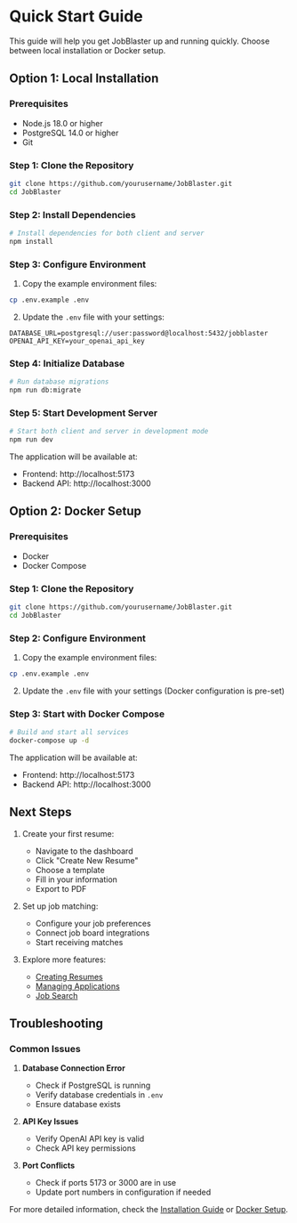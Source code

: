 # Quick Start Guide

This guide will help you get JobBlaster up and running quickly. Choose between
local installation or Docker setup.

## Option 1: Local Installation

### Prerequisites

- Node.js 18.0 or higher
- PostgreSQL 14.0 or higher
- Git

### Step 1: Clone the Repository

```bash
git clone https://github.com/yourusername/JobBlaster.git
cd JobBlaster
```

### Step 2: Install Dependencies

```bash
# Install dependencies for both client and server
npm install
```

### Step 3: Configure Environment

1. Copy the example environment files:

```bash
cp .env.example .env
```

2. Update the `.env` file with your settings:

```env
DATABASE_URL=postgresql://user:password@localhost:5432/jobblaster
OPENAI_API_KEY=your_openai_api_key
```

### Step 4: Initialize Database

```bash
# Run database migrations
npm run db:migrate
```

### Step 5: Start Development Server

```bash
# Start both client and server in development mode
npm run dev
```

The application will be available at:

- Frontend: http://localhost:5173
- Backend API: http://localhost:3000

## Option 2: Docker Setup

### Prerequisites

- Docker
- Docker Compose

### Step 1: Clone the Repository

```bash
git clone https://github.com/yourusername/JobBlaster.git
cd JobBlaster
```

### Step 2: Configure Environment

1. Copy the example environment files:

```bash
cp .env.example .env
```

2. Update the `.env` file with your settings (Docker configuration is pre-set)

### Step 3: Start with Docker Compose

```bash
# Build and start all services
docker-compose up -d
```

The application will be available at:

- Frontend: http://localhost:5173
- Backend API: http://localhost:3000

## Next Steps

1. Create your first resume:

   - Navigate to the dashboard
   - Click "Create New Resume"
   - Choose a template
   - Fill in your information
   - Export to PDF

2. Set up job matching:

   - Configure your job preferences
   - Connect job board integrations
   - Start receiving matches

3. Explore more features:
   - [Creating Resumes](/user-guide/creating-resumes)
   - [Managing Applications](/user-guide/managing-applications)
   - [Job Search](/user-guide/job-search)

## Troubleshooting

### Common Issues

1. **Database Connection Error**

   - Check if PostgreSQL is running
   - Verify database credentials in `.env`
   - Ensure database exists

2. **API Key Issues**

   - Verify OpenAI API key is valid
   - Check API key permissions

3. **Port Conflicts**
   - Check if ports 5173 or 3000 are in use
   - Update port numbers in configuration if needed

For more detailed information, check the
[Installation Guide](/guide/installation) or
[Docker Setup](/guide/docker-setup).
